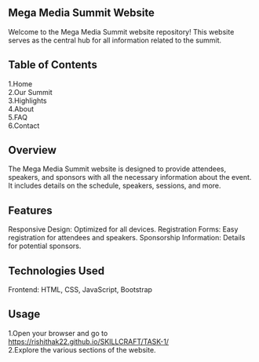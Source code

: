 
## Mega Media Summit Website
Welcome to the Mega Media Summit website repository! This website serves as the central hub for all information related to the summit.

## Table of Contents
1.Home <br>
2.Our Summit <br>
3.Highlights <br>
4.About <br>
5.FAQ <br>
6.Contact 

## Overview
The Mega Media Summit website is designed to provide attendees, speakers, and sponsors with all the necessary information about the event. It includes details on the schedule, speakers, sessions, and more.

## Features
Responsive Design: Optimized for all devices.
Registration Forms: Easy registration for attendees and speakers.
Sponsorship Information: Details for potential sponsors.

## Technologies Used
Frontend: HTML, CSS, JavaScript, Bootstrap

## Usage
1.Open your browser and go to https://rishithak22.github.io/SKILLCRAFT/TASK-1/ <br>
2.Explore the various sections of the website.

